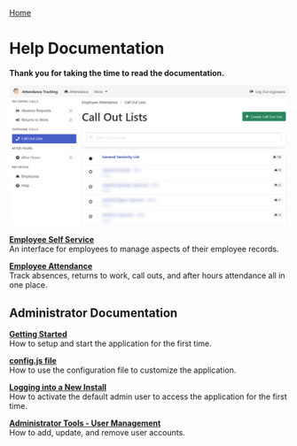 [Home](https://cityssm.github.io/attendance-tracking/)

# Help Documentation

**Thank you for taking the time to read the documentation.**

![Call Out Lists](images/callOutLists.png)

**[Employee Self Service](employeeSelfService.md)**<br />
An interface for employees to manage aspects of their employee records.

**[Employee Attendance](employeeAttendance.md)**<br />
Track absences, returns to work, call outs, and after hours attendance
all in one place.

## Administrator Documentation

**[Getting Started](admin-gettingStarted.md)**<br />
How to setup and start the application for the first time.

**[config.js file](admin-configJS.md)**<br />
How to use the configuration file to customize the application.

**[Logging into a New Install](admin-login.md)**<br />
How to activate the default admin user to access the application for the first time.

**[Administrator Tools - User Management](admin-userManagement.md)**<br />
How to add, update, and remove user accounts.
